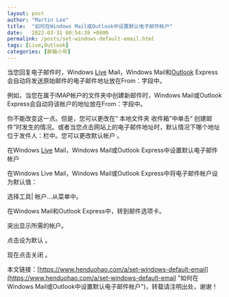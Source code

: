 ```yaml
---
layout: post  
author: "Martin Lee"  
title:  "如何在Windows Mail或Outlook中设置默认电子邮件帐户"  
date:   2022-03-31 00:54:38 +0800  
permalink: /posts/set-windows-default-email.html  
tags: [Live,Outlook]  
categories: [邮箱小号]  
---
```

当您回复电子邮件时，Windows [Live](https://www.henduohao.com/tag/live-mail "Live Mail即Windows Live Mail，是微软的一项电子邮件服务。") Mail，Windows Mail和[Outlook](https://www.henduohao.com/tag/outlook "Outlook是互联网免费电子邮件提供商之一，是一种微软邮箱。") Express会自动将发送原始邮件的电子邮件地址放在From：字段中。

例如，当您在属于IMAP帐户的文件夹中创建新邮件时，Windows Mail或Outlook Express会自动将该帐户的地址放在From：字段中。




你不能改变这一点。但是，您可以更改在“ 本地文件夹 收件箱”中单击“ 创建邮件”时发生的情况。或者当您点击网站上的电子邮件地址时，默认情况下哪个地址位于发件人：栏中。您可以更改默认帐户 。




在Windows [Live](https://www.henduohao.com/tag/live-mail "Live Mail即Windows Live Mail，是微软的一项电子邮件服务。") Mail，Windows Mail或Outlook Express中设置默认电子邮件帐户

在Windows Live Mail，Windows Mail或Outlook Express中将电子邮件帐户设为默认值：




选择工具| 帐户...从菜单中。

在Windows Mail和Outlook Express中，转到邮件选项卡。

突出显示所需的帐户。

点击设为默认 。

现在点击关闭 。

本文链接：[https://www.henduohao.com/a/set-windows-default-email](https://www.henduohao.com/a/set-windows-default-email "如何在Windows Mail或Outlook中设置默认电子邮件帐户")，转载请注明出处，谢谢！